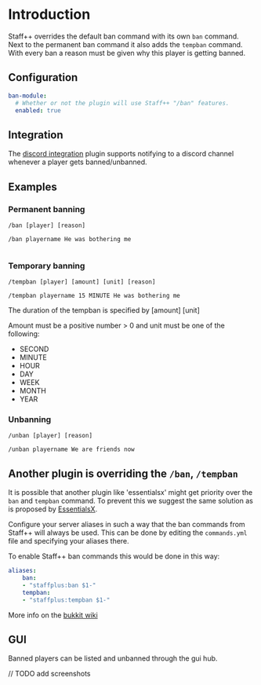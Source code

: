 # Introduction
Staff++ overrides the default ban command with its own `ban` command. Next to the permanent ban command it also adds the `tempban` command.
With every ban a reason must be given why this player is getting banned.

## Configuration
```yaml
ban-module:
  # Whether or not the plugin will use Staff++ "/ban" features.
  enabled: true
```

## Integration
The [discord integration](https://github.com/garagepoort/StaffPlusPlus/wiki/Discord-Integration) plugin supports notifying to a discord channel whenever a player gets banned/unbanned.

## Examples

### Permanent banning
`/ban [player] [reason]`
```
/ban playername He was bothering me


```

### Temporary banning
`/tempban [player] [amount] [unit] [reason]`
```
/tempban playername 15 MINUTE He was bothering me
```
The duration of the tempban is specified by [amount] [unit]

Amount must be a positive number > 0 and unit must be one of the following:
- SECOND
- MINUTE
- HOUR
- DAY
- WEEK
- MONTH
- YEAR

### Unbanning
`/unban [player] [reason]`
```
/unban playername We are friends now
```

## Another plugin is overriding the `/ban`, `/tempban`
It is possible that another plugin like 'essentialsx' might get priority over the `ban` and `tempban` command.
To prevent this we suggest the same solution as is proposed by [EssentialsX](https://github.com/EssentialsX/Essentials/wiki/Common-Issues#essentialsx-overrides-a-command-from-spigot-or-another-plugin). 

Configure your server aliases in such a way that the ban commands from Staff++ will always be used.
This can be done by editing the `commands.yml` file and specifying your aliases there.

To enable Staff++ ban commands this would be done in this way:
```yaml
aliases:
    ban:
    - "staffplus:ban $1-"
    tempban:
    - "staffplus:tempban $1-"
```
More info on the [bukkit wiki](https://bukkit.gamepedia.com/Commands.yml#aliases)

## GUI
Banned players can be listed and unbanned through the gui hub. 

// TODO add screenshots